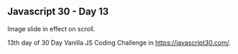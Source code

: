 ## Javascript 30 - Day 13
Image slide in effect on scroll.

13th day of 30 Day Vanilla JS Coding Challenge in https://javascript30.com/.